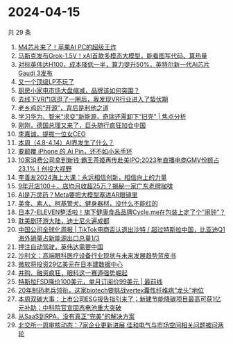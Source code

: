 # 2024-04-15

共 29 条

<!-- BEGIN 36KR -->
<!-- 最后更新时间 2024-04-15 06:44:54 +0800 -->
1. [M4芯片来了！苹果AI PC的超级王炸](https://36kr.com/p/2731853472876289)
1. [马斯克发布Grok-1.5V！xAI首款多模态大模型，能看图写代码、算热量](https://36kr.com/p/2731428660062721)
1. [对标英伟达H100，成本降低一半，算力提升50%，英特尔新一代Ai芯片Gaudi 3发布](https://36kr.com/p/2731165028542979)
1. [又一个顶级LP不玩了](https://36kr.com/p/2732684687042818)
1. [厨房小家电市场大盘缩减，品牌该如何突围？](https://36kr.com/p/2730525939468038)
1. [去线下VR门店逛了一圈后，我发现VR行业进入了蛰伏期](https://36kr.com/p/2730421427425920)
1. [老乡鸡的“开源”，背后是利他之道](https://36kr.com/p/2730510102586368)
1. [学习华为、智米“求变”新能源，奇瑞还需卸下“旧壳” | 焦点分析](https://36kr.com/p/2731658129566208)
1. [刚刚，德国总理又来了，巨头随行疯狂加仓中国](https://36kr.com/p/2732732324276743)
1. [李嘉诚，提拔一位女CEO](https://36kr.com/p/2731594950912516)
1. [本周（4.8-4.14）AI界发生了什么？](https://36kr.com/p/2733135572691458)
1. [要颠覆 iPhone 的 Ai Pin，还不如小米手环](https://36kr.com/p/2731468090845444)
1. [10家消费公司拿到新钱;霸王茶姬再传赴美IPO;2023年直播电商GMV份额占23.1%丨创投大视野](https://36kr.com/p/2730364322161670)
1. [李善友2024海上大课：永远相信创新，相信向上的力量](https://36kr.com/p/2732051791423746)
1. [9年开店100＋，店均月收超25万？揭秘一家广东老牌咖啡](https://36kr.com/p/2732624412305671)
1. [AI是万灵药？Meta要把大模型塞进AR眼镜里](https://36kr.com/p/2731705721170180)
1. [美食、素人、柯基警犬、健身器材，没什么不能红的](https://36kr.com/p/2731892158130435)
1. [日本7-ELEVEN整活啦！旗下健康食品品牌Cycle.me在包装上定了个“闹钟”？](https://36kr.com/p/2732572955371783)
1. [耽美剧环游大陆，迪士尼火遍成都](https://36kr.com/p/2731891638577664)
1. [中国公司全球化周报 | TikTok电商否认退出沙特 / 超过特斯拉中国，比亚迪Q1海外销量占新能源出口总量1/3](https://36kr.com/p/2731334265711112)
1. [押注自动驾驶，英伟达需要中国](https://36kr.com/p/2731860143024391)
1. [沙利文：高端眼科医疗设备行业现状与未来发展趋势蓝皮书](https://36kr.com/p/2732590631741957)
1. [微软将投资29亿美元在日本建数据中心](https://36kr.com/p/2727072178267145)
1. [并购、融资疯狂，眼科这一赛道强势崛起](https://36kr.com/p/2732547502975491)
1. [特斯拉FSD降价100美元，单月订阅价99美元 | 最前线](https://36kr.com/p/2733081026931205)
1. [20年制药老兵领衔，这家biotech要挑战vertex囊性纤维病“龙头”地位](https://36kr.com/p/2732547683461635)
1. [本周双碳大事：上市公司ESG报告指引来了；新建节能降碳项目最高可获1亿元补助；中科院官宣固态电池重大突破](https://36kr.com/p/2732701343230216)
1. [从SaaS到RPA，没有真正“完美”的解决方案](https://36kr.com/p/2392259093977732)
1. [北交所一周审核动态：7家企业更新进展 佳和电气与市场空间相关问题被问两轮](https://36kr.com/p/2731906213292552)
<!-- END 36KR -->